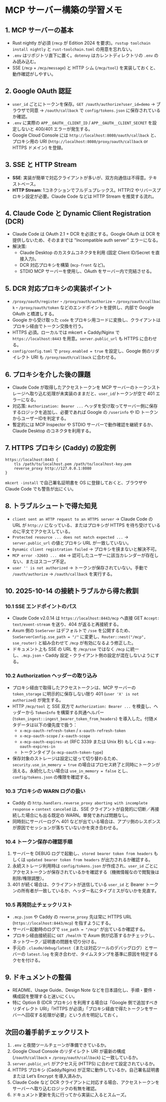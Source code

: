 # MCP サーバー構築の学習メモ

## 1. MCP サーバーの基本
- Rust nightly が必須 (`rmcp` が Edition 2024 を要求)。`rustup toolchain install nightly` と `rust-toolchain.toml` の用意を忘れない。
- `.env` はリポジトリ直下に置く。`dotenvy` はカレントディレクトリの `.env` のみ読み込む。
- SSE (`/mcp` + `/mcp/message`) と HTTP シム (`/mcp/tool`) を実装しておくと、動作確認がしやすい。

## 2. Google OAuth 認証
- `user_id` ごとにトークンを保存。`GET /oauth/authorize?user_id=demo` → ブラウザで同意 → `/oauth/callback` で `config/tokens.json` に保存されているか確認。
- `.env` に実際の `APP__OAUTH__CLIENT_ID` / `APP__OAUTH__CLIENT_SECRET` を設定しないと 400/401 エラーが発生する。
- Google Cloud Console には `http://localhost:8080/oauth/callback` と、プロキシ用の URI (`http://localhost:8080/proxy/oauth/callback` or HTTPS ドメイン) を登録。

## 3. SSE と HTTP Stream
- **SSE**: 実装が簡単で対応クライアントが多いが、双方向通信は不得意。テキストベース。
- **HTTP Stream**: 1コネクションでフルデュプレックス。HTTP/2 やリバースプロキシ設定が必要。Claude Code などは HTTP Stream を推奨する流れ。

## 4. Claude Code と Dynamic Client Registration (DCR)
- Claude Code は OAuth 2.1 + DCR を必須とする。Google OAuth は DCR を提供しないため、そのままでは "Incompatible auth server" エラーになる。
- 解決策:
  - Claude Desktop のカスタムコネクタを利用 (固定 Client ID/Secret を直接入力)。
  - DCR 対応プロキシを構築 (`mcp-front` など)。
  - STDIO MCP サーバーを使用し、OAuth をサーバー内で完結させる。

## 5. DCR 対応プロキシの実装ポイント
- `/proxy/oauth/register`・`/proxy/oauth/authorize`・`/proxy/oauth/callback`・`/proxy/oauth/token` などのエンドポイントを提供し、内部で Google OAuth と橋渡しする。
- Google から受け取った `code` をプロキシ用コードに変換し、クライアントはプロキシ経由でトークン交換を行う。
- HTTPS 必須。ローカルでは mkcert + Caddy/Nginx で `https://localhost:8443` を用意。`server.public_url` も HTTPS に合わせる。
- `config/config.toml` で `proxy.enabled = true` を設定し、Google 側のリダイレクト URI も `/proxy/oauth/callback` に合わせる。

## 6. プロキシを介した後の課題
- Claude Code が取得したアクセストークンを MCP サーバーのトークンストレージへ取り込む処理が未実装のままだと、`user_id`/トークンが空で 401 エラーになる。
- 対応策: `Authorization: Bearer ...` ヘッダを受け取ってサーバー側に保存するロジックを追加し、必要であれば Google の `/userinfo` や ID トークンからユーザーIDを判定する。
- 暫定的には MCP Inspector や STDIO サーバーで動作確認を継続するか、Claude Desktop のコネクタを利用する。

## 7. HTTPS プロキシ (Caddy) の設定例
```
https://localhost:8443 {
    tls /path/to/localhost.pem /path/to/localhost-key.pem
    reverse_proxy http://127.0.0.1:8080
}
```
`mkcert -install` で自己署名証明書を OS に登録しておくと、ブラウザや Claude Code でも警告が出にくい。

## 8. トラブルシュートで得た知見
- `client sent an HTTP request to an HTTPS server` → Claude Code の URL が `http://` になっている、またはプロキシが HTTPS を待ち受けているのに平文でアクセスしている。
- `Protected resource ... does not match expected ...` → `server.public_url` の値とプロキシ URL が一致していない。
- `Dynamic client registration failed` → プロキシを挟まないと解決不可。
- `MCP error -32603 ... 404` → 認可したユーザーに該当カレンダーが存在しない、またはスコープ不足。
- `user '' is not authorized` → トークンが保存されていない。手動で `/oauth/authorize` → `/oauth/callback` を実行する。

## 10. 2025-10-14 の接続トラブルから得た教訓

### 10.1 SSE エンドポイントのパス
- Claude Code v2.0.14 は `https://localhost:8443/mcp` へ直接 GET `Accept: text/event-stream` を送り、404 が返ると再接続する。
- Axum 側の `SseServer` はデフォルトで `/sse` を公開するため、`SseServerConfig.sse_path = "/"` に変更し、`Router::nest("/mcp", sse_router)` と組み合わせて `/mcp` が有効になるよう修正した。
- ドキュメント上も SSE の URL を `/mcp/sse` ではなく `/mcp` に統一し、`.mcp.json`・Caddy 設定・クライアント側の設定が混在しないようにする。

### 10.2 Authorization ヘッダーの取り込み
- プロキシ経由で取得したアクセストークンは、MCP サーバーの `token_storage` に明示的に保存しない限り 401 (`user 'X' is not authorized`) が発生する。
- HTTP `/mcp/tool` と SSE 双方で `Authorization: Bearer ...` を検査し、ヘッダーから `TokenInfo` を構築する共通ヘルパー (`token_ingest::ingest_bearer_token_from_headers`) を導入した。付随メタデータは以下の優先度で扱う：
  - `x-mcp-oauth-refresh-token` / `x-oauth-refresh-token`
  - `x-mcp-oauth-scope` / `x-oauth-scope`
  - `x-mcp-oauth-expires-at` (RFC 3339 または Unix 秒) もしくは `x-mcp-oauth-expires-in`
  - トークンタイプ (`x-mcp-oauth-token-type`)
- 保存対象のストレージは設定に従って切り替わるため、`security.use_in_memory = true` の場合はプロセス終了と同時にトークンが消える。永続化したい場合は `use_in_memory = false` とし、`config/tokens.json` の権限を確認する。

### 10.3 プロキシの WARN ログの扱い
- Caddy の `http.handlers.reverse_proxy aborting with incomplete response` + `context canceled` は、SSE クライアントが自発的に切断／再接続した場合にも出る既定の WARN。単発であれば問題なし。
- 同時刻にサーバーログへ 401 などが出ている場合は、アプリ側のレスポンスが原因でセッションが落ちていないかを突き合わせる。

### 10.4 トークン保存の確認手順
1. サーバーを DEBUG ログで起動し、`stored bearer token from headers` もしくは `updated bearer token from headers` が出力されるか確認する。
2. 永続ストレージ利用時は `config/tokens.json` が作成され、`user_id` ごとにアクセストークンが保存されているかを確認する（機微情報なので閲覧後は削除/権限調整）。
3. 401 が続く場合は、クライアントが送信している `user_id` と Bearer トークンの所有者が一致しているか、ヘッダー名にタイプミスがないかを見直す。

### 10.5 再発防止チェックリスト
- `.mcp.json` や Caddy の `reverse_proxy` 先は常に HTTPS URL (`https://localhost:8443/mcp`) を指すようにする。
- サーバー起動時のログで `sse_path = "/mcp"` が出ているか確認する。
- プロキシ経由接続前に `GET /health` で Axum 側が応答するかチェックし、ネットワーク／証明書の問題を切り分ける。
- 手元の `.claude/debug/latest`（または対応ツールのデバッグログ）とサーバーの `latest.log` を突き合わせ、タイムスタンプを基準に原因を特定するクセを付ける。

## 9. ドキュメントの整備
- README、Usage Guide、Design Note などを日本語化し、手順・要件・構成図を整理すると迷いにくい。
- 特に Option B (DCR プロキシ) を利用する場合は「Google 側で追加すべきリダイレクト URI」「HTTPS が必須」「プロキシ経由で得たトークンをサーバーへ回収する処理が必要」という点を明記しておく。

## 次回の着手前チェックリスト
1. `.env` と夜間ツールチェーンが準備できているか。
2. Google Cloud Console のリダイレクト URI が最新の構成 (`/oauth/callback` + `/proxy/oauth/callback`) に一致しているか。
3. `server.public_url` がアクセス元 (HTTPS) に合わせて設定されているか。
4. HTTPS プロキシ (Caddy/Nginx) が正常に動作しているか。自己署名証明書または Let’s Encrypt を導入済みか。
5. Claude Code など DCR クライアントに対応する場合、アクセストークンをサーバーへ取り込むロジックの有無を確認。
6. ドキュメント更新を先に行ってから実装に入るとスムーズ。
